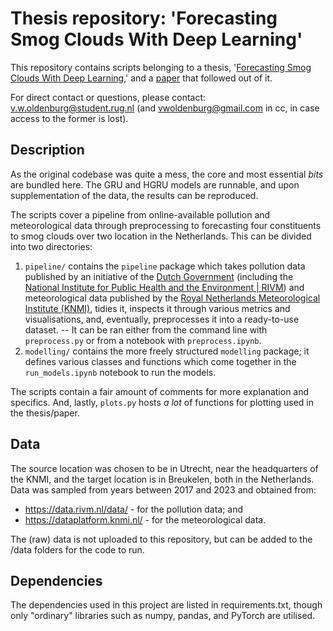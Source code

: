 # Thesis repository: 'Forecasting Smog Clouds With Deep Learning'

This repository contains scripts belonging to a thesis, '[Forecasting Smog Clouds With Deep Learning](https://fse.studenttheses.ub.rug.nl/32424/1/bAI2024OldenburgVW.pdf.pdf),' and a [paper](https://openreview.net/forum?id=UQa2PEVHMF) that followed out of it.

For direct contact or questions, please contact: [v.w.oldenburg@student.rug.nl](mailto:v.w.oldenburg@student.rug.nl) (and [vwoldenburg@gmail.com](mailto:vwoldenburg@gmail.com) in cc, in case access to the former is lost).

## Description

As the original codebase was quite a mess, the core and most essential *bits* are bundled here. The GRU and HGRU models are runnable, and upon supplementation of the data, the results can be reproduced.

The scripts cover a pipeline from online-available pollution and meteorological data through preprocessing to forecasting four constituents to smog clouds over two location in the Netherlands. This can be divided into two directories:
1. ``pipeline/`` contains the ``pipeline`` package which takes pollution data published by an initiative of the [Dutch Government](https://www.rijksoverheid.nl/) (including the [National Institute for Public Health and the Environment | RIVM](https://www.rivm.nl/en)) and meteorological data published by the [Royal Netherlands Meteorological Institute (KNMI)](https://www.knmi.nl/over-het-knmi/about), tidies it, inspects it through various metrics and visualisations, and, eventually, preprocesses it into a ready-to-use dataset. -- It can be ran either from the command line with ``preprocess.py`` or from a notebook with ``preprocess.ipynb``.
2. ``modelling/`` contains the more freely structured ``modelling`` package; it defines various classes and functions which come together in the ``run_models.ipynb`` notebook to run the models.

The scripts contain a fair amount of comments for more explanation and specifics. And, lastly, ``plots.py`` hosts *a lot* of functions for plotting used in the thesis/paper.

## Data

The source location was chosen to be in Utrecht, near the headquarters of the KNMI, and the target location is in Breukelen, both in the Netherlands. Data was sampled from years between 2017 and 2023 and obtained from:
- https://data.rivm.nl/data/ - for the pollution data; and
- https://dataplatform.knmi.nl/ - for the meteorological data.

The (raw) data is not uploaded to this repository, but can be added to the /data folders for the code to run.

## Dependencies

The dependencies used in this project are listed in requirements.txt, though only "ordinary" libraries such as numpy, pandas, and PyTorch are utilised. 